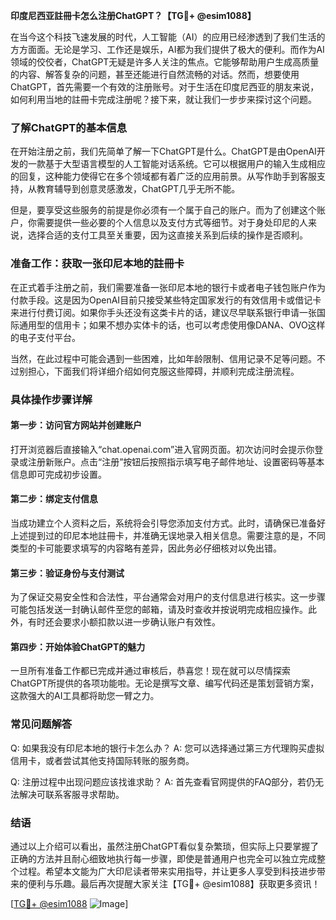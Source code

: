 **印度尼西亚註冊卡怎么注册ChatGPT？【TG💪+ @esim1088】**

在当今这个科技飞速发展的时代，人工智能（AI）的应用已经渗透到了我们生活的方方面面。无论是学习、工作还是娱乐，AI都为我们提供了极大的便利。而作为AI领域的佼佼者，ChatGPT无疑是许多人关注的焦点。它能够帮助用户生成高质量的内容、解答复杂的问题，甚至还能进行自然流畅的对话。然而，想要使用ChatGPT，首先需要一个有效的注册账号。对于生活在印度尼西亚的朋友来说，如何利用当地的註冊卡完成注册呢？接下来，就让我们一步步来探讨这个问题。

### **了解ChatGPT的基本信息**

在开始注册之前，我们先简单了解一下ChatGPT是什么。ChatGPT是由OpenAI开发的一款基于大型语言模型的人工智能对话系统。它可以根据用户的输入生成相应的回复，这种能力使得它在多个领域都有着广泛的应用前景。从写作助手到客服支持，从教育辅导到创意灵感激发，ChatGPT几乎无所不能。

但是，要享受这些服务的前提是你必须有一个属于自己的账户。而为了创建这个账户，你需要提供一些必要的个人信息以及支付方式等细节。对于身处印尼的人来说，选择合适的支付工具至关重要，因为这直接关系到后续的操作是否顺利。

### **准备工作：获取一张印尼本地的註冊卡**

在正式着手注册之前，我们需要准备一张印尼本地的银行卡或者电子钱包账户作为付款手段。这是因为OpenAI目前只接受某些特定国家发行的有效信用卡或借记卡来进行付费订阅。如果你手头还没有这类卡片的话，建议尽早联系银行申请一张国际通用型的信用卡；如果不想办实体卡的话，也可以考虑使用像DANA、OVO这样的电子支付平台。

当然，在此过程中可能会遇到一些困难，比如年龄限制、信用记录不足等问题。不过别担心，下面我们将详细介绍如何克服这些障碍，并顺利完成注册流程。

### **具体操作步骤详解**

#### **第一步：访问官方网站并创建账户**
打开浏览器后直接输入“chat.openai.com”进入官网页面。初次访问时会提示你登录或注册新账户。点击“注册”按钮后按照指示填写电子邮件地址、设置密码等基本信息即可完成初步设置。

#### **第二步：绑定支付信息**
当成功建立个人资料之后，系统将会引导您添加支付方式。此时，请确保已准备好上述提到过的印尼本地註冊卡，并准确无误地录入相关信息。需要注意的是，不同类型的卡可能要求填写的内容略有差异，因此务必仔细核对以免出错。

#### **第三步：验证身份与支付测试**
为了保证交易安全性和合法性，平台通常会对用户的支付信息进行核实。这一步骤可能包括发送一封确认邮件至您的邮箱，请及时查收并按说明完成相应操作。此外，有时还会要求小额扣款以进一步确认账户有效性。

#### **第四步：开始体验ChatGPT的魅力**
一旦所有准备工作都已完成并通过审核后，恭喜您！现在就可以尽情探索ChatGPT所提供的各项功能啦。无论是撰写文章、编写代码还是策划营销方案，这款强大的AI工具都将助您一臂之力。

### **常见问题解答**

Q: 如果我没有印尼本地的银行卡怎么办？
A: 您可以选择通过第三方代理购买虚拟信用卡，或者尝试其他支持国际转账的服务商。

Q: 注册过程中出现问题应该找谁求助？
A: 首先查看官网提供的FAQ部分，若仍无法解决可联系客服寻求帮助。

### **结语**

通过以上介绍可以看出，虽然注册ChatGPT看似复杂繁琐，但实际上只要掌握了正确的方法并且耐心细致地执行每一步骤，即使是普通用户也完全可以独立完成整个过程。希望本文能为广大印尼读者带来实用指导，并让更多人享受到科技进步带来的便利与乐趣。最后再次提醒大家关注【TG💪+ @esim1088】获取更多资讯！

[[TG💪+ @esim1088](https://t.me/s/esim1088) ![Image](https://i.postimg.cc/4NQfJmqS/Snipaste-2025-05-13-00-14-12.png)]